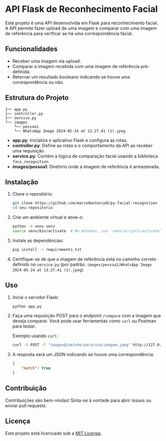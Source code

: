 # API Flask de Reconhecimento Facial

Este projeto é uma API desenvolvida em Flask para reconhecimento facial. A API permite fazer upload de uma imagem e comparar com uma imagem de referência para verificar se há uma correspondência facial.

## Funcionalidades

- Receber uma imagem via upload.
- Comparar a imagem recebida com uma imagem de referência pré-definida.
- Retornar um resultado booleano indicando se houve uma correspondência ou não.

## Estrutura do Projeto

```
├── app.py
├── controller.py
├── service.py
└── images
    └── pessoa1
    └── WhatsApp Image 2024-05-24 at 13.27.41 (1).jpeg
```

- **app.py**: Inicializa o aplicativo Flask e configura as rotas.
- **controller.py**: Define as rotas e o comportamento da API ao receber uma requisição.
- **service.py**: Contém a lógica de comparação facial usando a biblioteca `face_recognition`.
- **images/pessoa1**: Diretório onde a imagem de referência é armazenada.

## Instalação

1. Clone o repositório:

    ```sh
    git clone https://github.com/marco0antonio0/py-facial-recognition
    cd seu-repositorio
    ```

2. Crie um ambiente virtual e ative-o:

    ```sh
    python -m venv venv
    source venv/bin/activate  # No Windows, use `venv\Scripts\activate`
    ```

3. Instale as dependências:

    ```sh
    pip install -r requirements.txt
    ```

4. Certifique-se de que a imagem de referência está no caminho correto definido no `service.py` (por padrão: `images/pessoa1/WhatsApp Image 2024-05-24 at 13.27.41 (1).jpeg`).

## Uso

1. Inicie o servidor Flask:

    ```sh
    python app.py
    ```

2. Faça uma requisição POST para o endpoint `/compare` com a imagem que deseja comparar. Você pode usar ferramentas como `curl` ou Postman para testar.

    Exemplo usando `curl`:

    ```sh
    curl -X POST -F "image=@caminho/para/sua/imagem.jpeg" http://127.0.0.1:5000/compare
    ```

3. A resposta será um JSON indicando se houve uma correspondência:

    ```json
    {
        "match": true
    }
    ```

## Contribuição

Contribuições são bem-vindas! Sinta-se à vontade para abrir issues ou enviar pull requests.

## Licença

Este projeto está licenciado sob a [MIT License](License.md).
